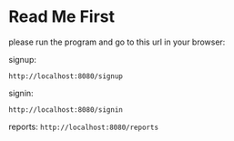 # Read Me First

please run the program and go to this url in your browser:

signup:

`http://localhost:8080/signup`

signin:

`http://localhost:8080/signin`

reports:
`http://localhost:8080/reports`